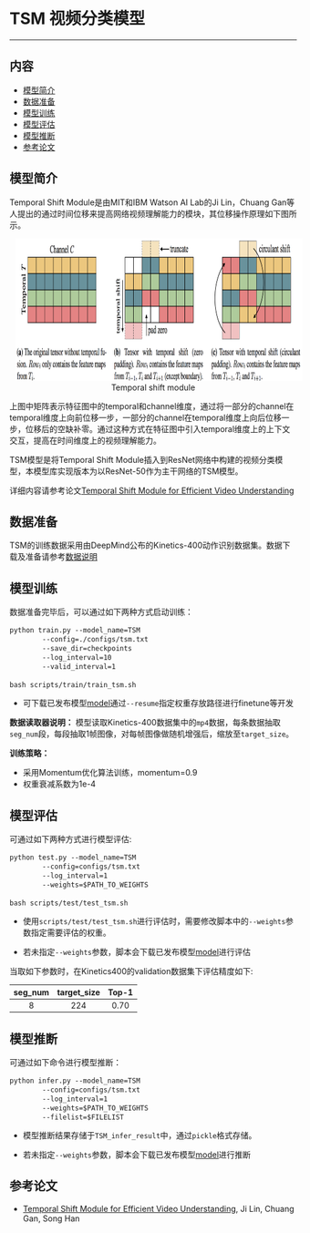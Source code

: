 # TSM 视频分类模型

---
## 内容

- [模型简介](#模型简介)
- [数据准备](#数据准备)
- [模型训练](#模型训练)
- [模型评估](#模型评估)
- [模型推断](#模型推断)
- [参考论文](#参考论文)


## 模型简介

Temporal Shift Module是由MIT和IBM Watson AI Lab的Ji Lin，Chuang Gan等人提出的通过时间位移来提高网络视频理解能力的模块，其位移操作原理如下图所示。

<p align="center">
<img src="../../images/temporal_shift.png" height=250 width=800 hspace='10'/> <br />
Temporal shift module
</p>

上图中矩阵表示特征图中的temporal和channel维度，通过将一部分的channel在temporal维度上向前位移一步，一部分的channel在temporal维度上向后位移一步，位移后的空缺补零。通过这种方式在特征图中引入temporal维度上的上下文交互，提高在时间维度上的视频理解能力。

TSM模型是将Temporal Shift Module插入到ResNet网络中构建的视频分类模型，本模型库实现版本为以ResNet-50作为主干网络的TSM模型。

详细内容请参考论文[Temporal Shift Module for Efficient Video Understanding](https://arxiv.org/abs/1811.08383v1)

## 数据准备

TSM的训练数据采用由DeepMind公布的Kinetics-400动作识别数据集。数据下载及准备请参考[数据说明](../../dataset/README.md)

## 模型训练

数据准备完毕后，可以通过如下两种方式启动训练：

    python train.py --model_name=TSM
            --config=./configs/tsm.txt
            --save_dir=checkpoints
            --log_interval=10
            --valid_interval=1

    bash scripts/train/train_tsm.sh

- 可下载已发布模型[model](https://paddlemodels.bj.bcebos.com/video_classification/tsm_kinetics.tar.gz)通过`--resume`指定权重存放路径进行finetune等开发

**数据读取器说明：** 模型读取Kinetics-400数据集中的`mp4`数据，每条数据抽取`seg_num`段，每段抽取1帧图像，对每帧图像做随机增强后，缩放至`target_size`。

**训练策略：**

*  采用Momentum优化算法训练，momentum=0.9
*  权重衰减系数为1e-4

## 模型评估

可通过如下两种方式进行模型评估:

    python test.py --model_name=TSM
            --config=configs/tsm.txt
            --log_interval=1
            --weights=$PATH_TO_WEIGHTS

    bash scripts/test/test_tsm.sh

- 使用`scripts/test/test_tsm.sh`进行评估时，需要修改脚本中的`--weights`参数指定需要评估的权重。

- 若未指定`--weights`参数，脚本会下载已发布模型[model](https://paddlemodels.bj.bcebos.com/video_classification/tsm_kinetics.tar.gz)进行评估

当取如下参数时，在Kinetics400的validation数据集下评估精度如下:

| seg\_num | target\_size | Top-1 |
| :------: | :----------: | :----: |
| 8 | 224 | 0.70 |

## 模型推断

可通过如下命令进行模型推断：

    python infer.py --model_name=TSM
            --config=configs/tsm.txt
            --log_interval=1
            --weights=$PATH_TO_WEIGHTS
            --filelist=$FILELIST

- 模型推断结果存储于`TSM_infer_result`中，通过`pickle`格式存储。

- 若未指定`--weights`参数，脚本会下载已发布模型[model](https://paddlemodels.bj.bcebos.com/video_classification/tsm_kinetics.tar.gz)进行推断

## 参考论文

- [Temporal Shift Module for Efficient Video Understanding](https://arxiv.org/abs/1811.08383v1), Ji Lin, Chuang Gan, Song Han
